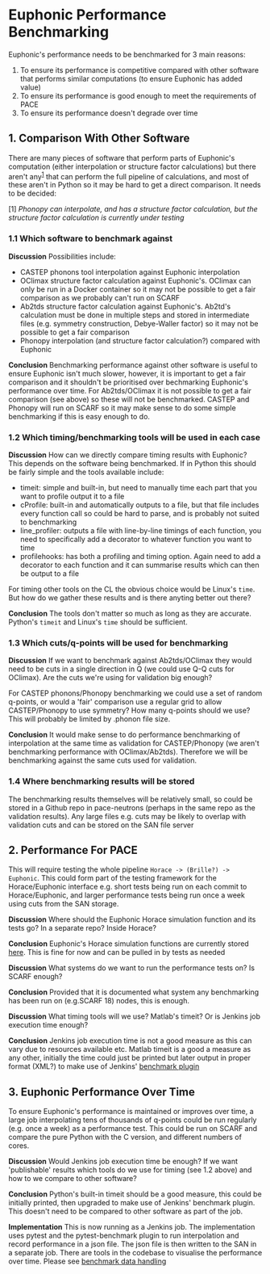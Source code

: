 # Euphonic Performance Benchmarking

Euphonic's performance needs to be benchmarked for 3 main reasons:

1. To ensure its performance is competitive compared with other software that
performs similar computations (to ensure Euphonic has added value)
2. To ensure its performance is good enough to meet the requirements of PACE
3. To ensure its performance doesn't degrade over time

## 1. Comparison With Other Software

There are many pieces of software that perform parts of Euphonic's computation
(either interpolation or structure factor calculations) but there aren't
any<sup>[1](#1)</sup> that can perform the full pipeline of calculations, and
most of these aren't in Python so it may be hard to get a direct comparison. It
needs to be decided:

<a name="1">[1]</a> *Phonopy can interpolate, and has a structure factor
calculation, but the structure factor calculation is currently under testing*

### 1.1 Which software to benchmark against
**Discussion**
Possibilities include:
 * CASTEP phonons tool interpolation against Euphonic interpolation
 * OClimax structure factor calculation against Euphonic's. OClimax can only be
 run in a Docker container so it may not be possible to get a fair comparison
 as we probably can't run on SCARF
 * Ab2tds structure factor calculation against Euphonic's. Ab2td's calculation
 must be done in multiple steps and stored in intermediate files (e.g. symmetry
 construction, Debye-Waller factor) so it may not be possible to get a fair
 comparison
 * Phonopy interpolation (and structure factor calculation?) compared with
 Euphonic

 **Conclusion**
 Benchmarking performance against other software is useful to ensure Euphonic
 isn't much slower, however, it is important to get a fair comparison and it
 shouldn't be prioritised over bechmarking Euphonic's performance over time. For
 Ab2tds/OClimax it is not possible to get a fair comparison (see above) so these
 will not be benchmarked. CASTEP and Phonopy will run on SCARF so it may make
 sense to do some simple benchmarking if this is easy enough to do.

### 1.2 Which timing/benchmarking tools will be used in each case
**Discussion**
How can we directly compare timing results with Euphonic? This depends on the
software being benchmarked. If in Python this should be fairly simple and the
tools available include:
 * timeit: simple and built-in, but need to manually time each part that you
 want to profile output it to a file
 * cProfile: built-in and automatically outputs to a file, but that file
 includes every function call so could be hard to parse, and is probably not
 suited to benchmarking
 * line_profiler: outputs a file with line-by-line timings of each function, you
 need to specifically add a decorator to whatever function you want to time
 * profilehooks: has both a profiling and timing option. Again need to add a
 decorator to each function and it can summarise results which can then be
 output to a file

For timing other tools on the CL the obvious choice would be Linux's `time`. But
how do we gather these results and is there anyting better out there?

**Conclusion**
The tools don't matter so much as long as they are accurate. Python's `timeit`
and Linux's `time` should be sufficient.

### 1.3 Which cuts/q-points will be used for benchmarking
**Discussion**
If we want to benchmark against Ab2tds/OClimax they would need to be cuts in a
single direction in Q (we could use Q-Q cuts for OClimax). Are the cuts we're
using for validation big enough? 

For CASTEP phonons/Phonopy benchmarking we could use a set of random q-points,
or would a 'fair' comparison use a regular grid to allow CASTEP/Phonopy to use
symmetry? How many q-points should we use? This will probably be limited by
.phonon file size.

**Conclusion**
It would make sense to do performance benchmarking of interpolation at the same
time as validation for CASTEP/Phonopy (we aren't benchmarking performance with
OClimax/Ab2tds). Therefore we will be benchmarking against the same cuts used
for validation.

### 1.4 Where benchmarking results will be stored
The benchmarking results themselves will be relatively small, so could be stored
in a Github repo in pace-neutrons (perhaps in the same repo as the validation
results). Any large files e.g. cuts may be likely to overlap with validation
cuts and can be stored on the SAN file server

## 2. Performance For PACE
This will require testing the whole pipeline `Horace -> (Brille?) -> Euphonic`.
This could form part of the testing framework for the Horace/Euphonic interface
e.g. short tests being run on each commit to Horace/Euphonic, and larger
performance tests being run once a week using cuts from the SAN storage.

**Discussion**
Where should the Euphonic Horace simulation function and its tests go? In a
separate repo? Inside Horace?

**Conclusion**
Euphonic's Horace simulation functions are currently stored
[here](https://github.com/pace-neutrons/Meuphonic). This is fine for now and can
be pulled in by tests as needed

**Discussion**
What systems do we want to run the performance tests on? Is SCARF enough?

**Conclusion**
Provided that it is documented what system any benchmarking has been run on
(e.g.SCARF 18) nodes, this is enough.

**Discussion**
What timing tools will we use? Matlab's timeit? Or is Jenkins job execution
time enough?

**Conclusion**
Jenkins job execution time is not a good measure as this can vary due to
resources available etc. Matlab timeit is a good a measure as any other,
initially the time could just be printed but later output in proper format
(XML?) to make use of Jenkins'
[benchmark plugin](https://jenkins.io/doc/pipeline/steps/benchmark/)


## 3. Euphonic Performance Over Time
To ensure Euphonic's performance is maintained or improves over time, a large
job interpolating tens of thousands of q-points could be run regularly
(e.g. once a week) as a performance test. This could be run on SCARF and compare
the pure Python with the C version, and different numbers of cores.

**Discussion**
Would Jenkins job execution time be enough? If we want 'publishable' results
which tools do we use for timing (see 1.2 above) and how to we compare to other
software?

**Conclusion**
Python's built-in timeit should be a good measure, this could be initially
printed, then upgraded to make use of Jenkins' benchmark plugin. This doesn't
need to be compared to other software as part of the job.

**Implementation**
This is now running as a Jenkins job. The implementation uses pytest and the pytest-benchmark plugin to run interpolation and record performance in a json file. The json file is then written to the SAN in a separate job. There are tools in the codebase to visualise the performance over time. Please see [benchmark data handling](https://github.com/pace-neutrons/pace-developers/blob/master/euphonic/testing/04_benchmark_data_handling.md)
